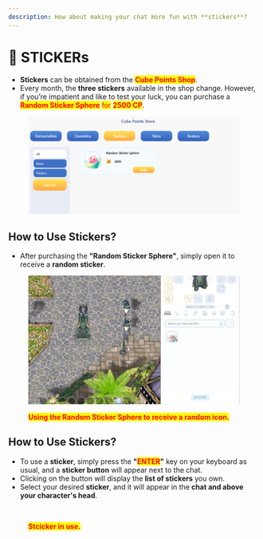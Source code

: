 ```yaml
---
description: How about making your chat more fun with **stickers**?
---
```


# 🎨 STICKERs

* **Stickers** can be obtained from the <mark style="color:red;">**Cube Points Shop**</mark>.
* Every month, the **three stickers** available in the shop change. However, if you’re impatient and like to test your luck, you can purchase a <mark style="color:red;">**Random Sticker Sphere**</mark> <mark style="color:red;"></mark><mark style="color:red;">for</mark> <mark style="color:red;"></mark><mark style="color:red;">**2500 CP**</mark>.

<figure><img src="../.gitbook/assets/image (3) (1) (1) (1) (1).png" alt=""><figcaption></figcaption></figure>

## **How to Use Stickers?**

* After purchasing the **"Random Sticker Sphere"**, simply open it to receive a **random sticker**.

<figure><img src="../.gitbook/assets/3142.gif" alt=""><figcaption><p><mark style="color:red;"><strong>Using the Random Sticker Sphere to receive a random icon.</strong></mark></p></figcaption></figure>

## **How to Use Stickers?**

* To use a **sticker**, simply press the **"**<mark style="color:red;">**ENTER**</mark>**"** key on your keyboard as usual, and a **sticker button** will appear next to the chat.
* Clicking on the button will display the **list of stickers** you own.
* Select your desired **sticker**, and it will appear in the **chat and above your character's head**.

<figure><img src="../.gitbook/assets/31425.gif" alt=""><figcaption><p><mark style="color:red;"><strong>Stcicker in use.</strong></mark></p></figcaption></figure>
